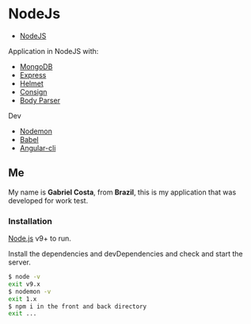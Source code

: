# NodeJs

- [NodeJS](https://nodejs.org/)

Application in NodeJS with:

- [MongoDB](https://www.mongodb.com/)
- [Express](http://expressjs.com/)
- [Helmet](https://helmetjs.github.io/)
- [Consign](https://www.npmjs.com/package/consign)
- [Body Parser](https://www.npmjs.com/package/body-parser-json)

Dev
- [Nodemon](https://nodemon.io/)
- [Babel](https://babeljs.io/)
- [Angular-cli](https://cli.angular.io/)

## Me
My name is **Gabriel Costa**, from **Brazil**, this is my application that was developed for work test.

### Installation

[Node.js](https://nodejs.org/) v9+ to run.

Install the dependencies and devDependencies and check and start the server.

```sh
$ node -v
exit v9.x
$ nodemon -v
exit 1.x
$ npm i in the front and back directory
exit ...
```
